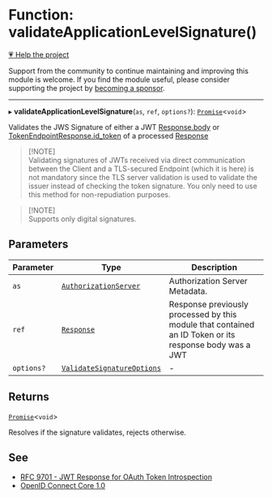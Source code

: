# Function: validateApplicationLevelSignature()

[💗 Help the project](https://github.com/sponsors/panva)

Support from the community to continue maintaining and improving this module is welcome. If you find the module useful, please consider supporting the project by [becoming a sponsor](https://github.com/sponsors/panva).

***

▸ **validateApplicationLevelSignature**(`as`, `ref`, `options?`): [`Promise`](https://developer.mozilla.org/docs/Web/JavaScript/Reference/Global_Objects/Promise)\<`void`\>

Validates the JWS Signature of either a JWT [Response.body](https://developer.mozilla.org/docs/Web/API/Response/body) or
[TokenEndpointResponse.id\_token](../interfaces/TokenEndpointResponse.md#id_token) of a processed [Response](https://developer.mozilla.org/docs/Web/API/Response)

> [!NOTE]\
> Validating signatures of JWTs received via direct communication between the Client and a
> TLS-secured Endpoint (which it is here) is not mandatory since the TLS server validation is used
> to validate the issuer instead of checking the token signature. You only need to use this method
> for non-repudiation purposes.

> [!NOTE]\
> Supports only digital signatures.

## Parameters

| Parameter | Type | Description |
| ------ | ------ | ------ |
| `as` | [`AuthorizationServer`](../interfaces/AuthorizationServer.md) | Authorization Server Metadata. |
| `ref` | [`Response`](https://developer.mozilla.org/docs/Web/API/Response) | Response previously processed by this module that contained an ID Token or its response body was a JWT |
| `options?` | [`ValidateSignatureOptions`](../interfaces/ValidateSignatureOptions.md) | - |

## Returns

[`Promise`](https://developer.mozilla.org/docs/Web/JavaScript/Reference/Global_Objects/Promise)\<`void`\>

Resolves if the signature validates, rejects otherwise.

## See

 - [RFC 9701 - JWT Response for OAuth Token Introspection](https://www.rfc-editor.org/rfc/rfc9701.html#section-5)
 - [OpenID Connect Core 1.0](https://openid.net/specs/openid-connect-core-1_0-errata2.html#UserInfo)
